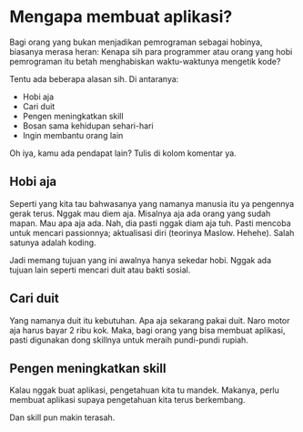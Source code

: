 # Mengapa membuat aplikasi?

Bagi orang yang bukan menjadikan pemrograman sebagai hobinya, biasanya merasa heran: Kenapa sih para programmer atau orang yang hobi pemrograman itu betah menghabiskan waktu-waktunya mengetik kode?

Tentu ada beberapa alasan sih. Di antaranya:

- Hobi aja
- Cari duit
- Pengen meningkatkan skill
- Bosan sama kehidupan sehari-hari
- Ingin membantu orang lain

Oh iya, kamu ada pendapat lain? Tulis di kolom komentar ya.

## Hobi aja

Seperti yang kita tau bahwasanya yang namanya manusia itu ya pengennya gerak terus. Nggak mau diem aja. Misalnya aja ada orang yang sudah mapan. Mau apa aja ada. Nah, dia pasti nggak diam aja tuh. Pasti mencoba untuk mencari passionnya; aktualisasi diri (teorinya Maslow. Hehehe). Salah satunya adalah koding.

Jadi memang tujuan yang ini awalnya hanya sekedar hobi. Nggak ada tujuan lain seperti mencari duit atau bakti sosial.

## Cari duit

Yang namanya duit itu kebutuhan. Apa aja sekarang pakai duit. Naro motor aja harus bayar 2 ribu kok. Maka, bagi orang yang bisa membuat aplikasi, pasti digunakan dong skillnya untuk meraih pundi-pundi rupiah.

## Pengen meningkatkan skill 

Kalau nggak buat aplikasi, pengetahuan kita tu mandek. Makanya, perlu membuat aplikasi supaya pengetahuan kita terus berkembang.

Dan skill pun makin terasah.